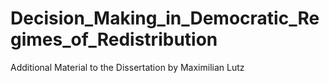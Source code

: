 # Decision_Making_in_Democratic_Regimes_of_Redistribution
Additional Material to the Dissertation by Maximilian Lutz
